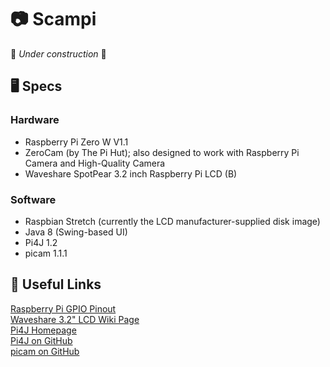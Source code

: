# 📷 Scampi
🚧 _Under construction_ 🚧

## 🖥 Specs

### Hardware
- Raspberry Pi Zero W V1.1
- ZeroCam (by The Pi Hut); also designed to work with Raspberry Pi Camera and High-Quality Camera
- Waveshare SpotPear 3.2 inch Raspberry Pi LCD (B)

### Software
- Raspbian Stretch (currently the LCD manufacturer-supplied disk image)
- Java 8 (Swing-based UI)
- Pi4J 1.2
- picam 1.1.1

## 📌 Useful Links
[Raspberry Pi GPIO Pinout](https://pinout.xyz/)  
[Waveshare 3.2" LCD Wiki Page](https://www.waveshare.com/wiki/3.2inch_RPi_LCD_(B))  
[Pi4J Homepage](https://pi4j.com/1.2/)  
[Pi4J on GitHub](https://github.com/Pi4J/pi4j/)  
[picam on GitHub](https://github.com/caprica/picam/tree/picam-1.x)  
